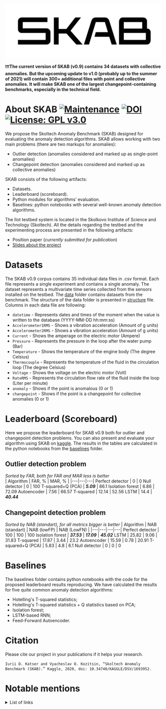 ![skab](skab.png)

❗️❗️❗️**The current version of SKAB (v0.9) contains 34 datasets with collective anomalies. But the upcoming update to v1.0 (probably up to the summer of 2021) will contain 300+ additional files with point and collective anomalies. It will make SKAB one of the largest changepoint-containing benchmarks, especially in the technical field.**

# About SKAB [![Maintenance](https://img.shields.io/badge/Maintained%3F-yes-green.svg)](https://github.com/waico/SKAB/graphs/commit-activity) [![DOI](https://img.shields.io/badge/DOI-10.34740/kaggle/dsv/1693952-blue.svg)](https://doi.org/10.34740/KAGGLE/DSV/1693952) [![License: GPL v3.0](https://img.shields.io/badge/License-GPL%20v3.0-green.svg)](https://www.gnu.org/licenses/gpl-3.0.html)
We propose the Skoltech Anomaly Benchmark (SKAB) designed for evaluating the anomaly detection algorithms. SKAB allows working with two main problems (there are two markups for anomalies):
* Outlier detection (anomalies considered and marked up as single-point anomalies)
* Changepoint detection (anomalies considered and marked up as collective anomalies)

SKAB consists of the following artifacts:
* Datasets.
* Leaderboard (scoreboard).
* Python modules for algorithms’ evaluation.
* Baselines: python notebooks with several well-known anomaly detection algorithms.

The IIot testbed system is located in the Skolkovo Institute of Science and Technology (Skoltech).
All the details regarding the testbed and the experimenting process are presented in the following artifacts:
- Position paper (*currently submitted for publication*)
- [Slides about the project](https://drive.google.com/open?id=1dHUevwPp6ftQCEKnRgB4KMp9oLBMSiDM)

# Datasets
The SKAB v0.9 corpus contains 35 individual data files in .csv format. Each file represents a single experiment and contains a single anomaly. The dataset represents a multivariate time series collected from the sensors installed on the testbed. The [data](data/) folder contains datasets from the benchmark. The structure of the data folder is presented in [structure](./data/README.md) file. Columns in each data file are following:
- `datetime` - Represents dates and times of the moment when the value is written to the database (YYYY-MM-DD hh:mm:ss)
- `Accelerometer1RMS` - Shows a vibration acceleration (Amount of g units)
- `Accelerometer2RMS` - Shows a vibration acceleration (Amount of g units)
- `Current` - Shows the amperage on the electric motor (Ampere)
- `Pressure` - Represents the pressure in the loop after the water pump (Bar)
- `Temperature` - Shows the temperature of the engine body (The degree Celsius)
- `Thermocouple` - Represents the temperature of the fluid in the circulation loop (The degree Celsius)
- `Voltage` - Shows the voltage on the electric motor (Volt)
- `RateRMS` - Represents the circulation flow rate of the fluid inside the loop (Liter per minute)
- `anomaly` - Shows if the point is anomalous (0 or 1)
- `changepoint` - Shows if the point is a changepoint for collective anomalies (0 or 1)

# Leaderboard (Scoreboard)
Here we propose the leaderboard for SKAB v0.9 both for outlier and changepoint detection problems. You can also present and evaluate your algorithm using SKAB on [kaggle](https://www.kaggle.com/yuriykatser/skoltech-anomaly-benchmark-skab).
The results in the tables are calculated in the python notebooks from the [baselines](baselines/) folder.

## Outlier detection problem
*Sorted by FAR, both for FAR and MAR less is better*  
| Algorithm | FAR, % | MAR, % |
|---|---|---|
Perfect detector | 0 | 0
Null detector | 0 | 100
T-squared+Q (PCA) | ***5.09*** | 86.1
Isolation forest | 6.86 | 72.09
Autoencoder | 7.56 | 66.57
T-squared | 12.14 | 52.56
LSTM | 14.4 | ***40.44***

## Changepoint detection problem
*Sorted by NAB (standart), for all metrics bigger is better*
| Algorithm | NAB (standart) | NAB (lowFP) | NAB (LowFN) |
|---|---|---|---|
Perfect detector | 100 | 100 | 100 
Isolation forest | ***37.53*** | ***17.09*** | ***45.02***
LSTM | 25.82 | 9.06 | 31.83
T-squared | 17.87 | 3.44 | 23.2
Autoencoder | 15.59 | 0.78 | 20.91
T-squared+Q (PCA) | 5.83 | 4.8 | 6.1
Null detector | 0 | 0 | 0

# Baselines
The baselines folder contains python notebooks with the code for the proposed leaderboard results reproducing.
We have calculated the results for five quite common anomaly detection algorithms:
- Hotelling's T-squared statistics;
- Hotelling's T-squared statistics + Q statistics based on PCA;
- Isolation forest;
- LSTM-based RNN;
- Feed-Forward Autoencoder.

# Citation
Please cite our project in your publications if it helps your research.
```
Iurii D. Katser and Vyacheslav O. Kozitsin, “Skoltech Anomaly Benchmark (SKAB).” Kaggle, 2020, doi: 10.34740/KAGGLE/DSV/1693952.
```

# Notable mentions
<details>
  <summary>List of links</summary>
  
  - [List of datasets for machine-learning research](https://en.wikipedia.org/wiki/List_of_datasets_for_machine-learning_research#Anomaly_data)
  - [awesome-TS-anomaly-detection](https://github.com/rob-med/awesome-TS-anomaly-detection)

</details>
